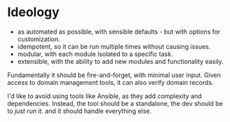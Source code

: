 # Ideology

+ as automated as possible, with sensible defaults - but with options for customization.
+ idempotent, so it can be run multiple times without causing issues.
+ modular, with each module isolated to a specific task.
+ extensible, with the ability to add new modules and functionality easily.

Fundamentally it should be fire-and-forget, with minimal user input. Given access to domain management tools, it can also verify domain records.

I'd like to avoid using tools like Ansible, as they add complexity and dependencies. Instead, the tool should be a standalone, the dev should be to _just run it_. and it should handle everything else.
